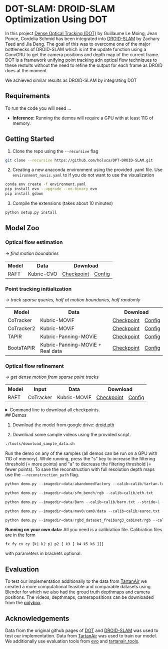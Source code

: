 # DOT-SLAM: DROID-SLAM Optimization Using DOT

In this project [Dense Optical Tracking (DOT)](https://github.com/16lemoing/dot) by Guillaume Le Moing, Jean Ponce, Cordelia Schmid has been integrated into [DROID-SLAM](https://arxiv.org/abs/2108.10869](https://github.com/princeton-vl/DROID-SLAM)) by Zachary Teed and Jia Deng.
The goal of this was to overcome one of the major bottlenecks of DROID-SLAM which is int the update function using a ConvGRU to get the camera positions and depth map of the current frame. DOT is a framework unifying point tracking adn optical flow techniques to these restults without the need to refine the output for each frame as DROID does at the moment. 

We achieved similar results as DROID-SLAM by integrating DOT



## Requirements

To run the code you will need ...
* **Inference:** Running the demos will require a GPU with at least 11G of memory. 

## Getting Started
1. Clone the repo using the `--recursive` flag
```Bash
git clone --recursive https://github.com/holuca/DPT-DROID-SLAM.git
```

2. Creating a new anaconda environment using the provided .yaml file. Use `environment_novis.yaml` to if you do not want to use the visualization
```Bash
conda env create -f environment.yaml
pip install evo --upgrade --no-binary evo
pip install gdown
```

3. Compile the extensions (takes about 10 minutes)
```Bash
python setup.py install
```


## Model Zoo

### Optical flow estimation
&rarr; *find motion boundaries*

<table>
  <tr>
    <th colspan="1">Model</th>
    <th colspan="1">Data</th>
    <th colspan="2">Download</th>
  </tr>
  <tr>
    <td>RAFT</td>
    <td>Kubric-CVO</td>
    <td><a href="https://huggingface.co/16lemoing/dot/resolve/main/cvo_raft_patch_8.pth">Checkpoint</a></td>
    <td><a href="https://github.com/16lemoing/dot/blob/main/configs/raft_patch_8.json">Config</a></td>
  </tr>
</table>

### Point tracking initialization
&rarr; *track sparse queries, half at motion boundaries, half randomly*

<table>
  <tr>
    <th colspan="1">Model</th>
    <th colspan="1">Data</th>
    <th colspan="2">Download</th>
  </tr>
  <tr>
    <td>CoTracker</td>
    <td>Kubric-MOViF</td>
    <td><a href="https://huggingface.co/16lemoing/dot/resolve/main/movi_f_cotracker_patch_4_wind_8.pth">Checkpoint</a></td>
    <td><a href="https://github.com/16lemoing/dot/blob/main/configs/cotracker_patch_4_wind_8.json">Config</a></td>
  </tr>
  <tr>
    <td>CoTracker2</td>
    <td>Kubric-MOViF</td>
    <td><a href="https://huggingface.co/16lemoing/dot/resolve/main/movi_f_cotracker2_patch_4_wind_8.pth">Checkpoint</a></td>
    <td><a href="https://github.com/16lemoing/dot/blob/main/configs/cotracker2_patch_4_wind_8.json">Config</a></td>
  </tr>
  <tr>
    <td>TAPIR</td>
    <td>Kubric-Panning-MOViE</td>
    <td><a href="https://huggingface.co/16lemoing/dot/resolve/main/panning_movi_e_tapir.pth">Checkpoint</a></td>
    <td><a href="https://github.com/16lemoing/dot/blob/main/configs/tapir.json">Config</a></td>
  </tr>
  <tr>
    <td>BootsTAPIR</td>
    <td>Kubric-Panning-MOViE + Real data</td>
    <td><a href="https://huggingface.co/16lemoing/dot/resolve/main/panning_movi_e_plus_bootstapir.pth">Checkpoint</a></td>
    <td><a href="https://github.com/16lemoing/dot/blob/main/configs/bootstapir.json">Config</a></td>
  </tr>
</table>

### Optical flow refinement
&rarr; *get dense motion from sparse point tracks*

<table>
  <tr>
    <th colspan="1">Model</th>
    <th colspan="1">Input</th>
    <th colspan="1">Data</th>
    <th colspan="2">Download</th>
  </tr>
  <tr>
    <td>RAFT</td>
    <td>CoTracker</td>
    <td>Kubric-MOViF</td>
    <td><a href="https://huggingface.co/16lemoing/dot/resolve/main/movi_f_raft_patch_4_alpha.pth">Checkpoint</a></td>
    <td><a href="https://github.com/16lemoing/dot/blob/main/configs/raft_patch_4_alpha.json">Config</a></td>
  </tr>
</table>

<details>
<summary>Command line to download all checkpoints.</summary>

```
wget -P checkpoints https://huggingface.co/16lemoing/dot/resolve/main/cvo_raft_patch_8.pth
wget -P checkpoints https://huggingface.co/16lemoing/dot/resolve/main/movi_f_raft_patch_4_alpha.pth
wget -P checkpoints https://huggingface.co/16lemoing/dot/resolve/main/movi_f_cotracker_patch_4_wind_8.pth
wget -P checkpoints https://huggingface.co/16lemoing/dot/resolve/main/movi_f_cotracker2_patch_4_wind_8.pth
wget -P checkpoints https://huggingface.co/16lemoing/dot/resolve/main/panning_movi_e_tapir.pth
wget -P checkpoints https://huggingface.co/16lemoing/dot/resolve/main/panning_movi_e_plus_bootstapir.pth
```
</details> 
## Demos

1. Download the model from google drive: [droid.pth](https://drive.google.com/file/d/1PpqVt1H4maBa_GbPJp4NwxRsd9jk-elh/view?usp=sharing)

2. Download some sample videos using the provided script.
```Bash
./tools/download_sample_data.sh
```

Run the demo on any of the samples (all demos can be run on a GPU with 11G of memory). While running, press the "s" key to increase the filtering threshold (= more points) and "a" to decrease the filtering threshold (= fewer points). To save the reconstruction with full resolution depth maps use the `--reconstruction_path` flag.


```Python
python demo.py --imagedir=data/abandonedfactory --calib=calib/tartan.txt --stride=2
```

```Python
python demo.py --imagedir=data/sfm_bench/rgb --calib=calib/eth.txt
```

```Python
python demo.py --imagedir=data/Barn --calib=calib/barn.txt --stride=1 --backend_nms=4
```

```Python
python demo.py --imagedir=data/mav0/cam0/data --calib=calib/euroc.txt --t0=150
```

```Python
python demo.py --imagedir=data/rgbd_dataset_freiburg3_cabinet/rgb --calib=calib/tum3.txt
```


**Running on your own data:** All you need is a calibration file. Calibration files are in the form 
```
fx fy cx cy [k1 k2 p1 p2 [ k3 [ k4 k5 k6 ]]]
```
with parameters in brackets optional.

## Evaluation
To test our implementation additionally to the data from [TartanAir](https://theairlab.org/tartanair-dataset/) we created a more computational feasible and comparable datasets using Blender for which we also had the groud truth depthmaps and camera positions.
The videos, depthmaps, camerapositions can be downloaded from the [polybox](https://polybox.ethz.ch/index.php/s/1pTOGuFKDkqM5zf).



## Acknowledgements
Data from the original github pages of [DOT](https://github.com/16lemoing/dot) and [DROID-SLAM](https://arxiv.org/abs/2108.10869](https://github.com/princeton-vl/DROID-SLAM)) was used to test our implementation. 
Data from [TartanAir](https://theairlab.org/tartanair-dataset/) was used to train our model. We additionally use evaluation tools from [evo](https://github.com/MichaelGrupp/evo) and [tartanair_tools](https://github.com/castacks/tartanair_tools).
